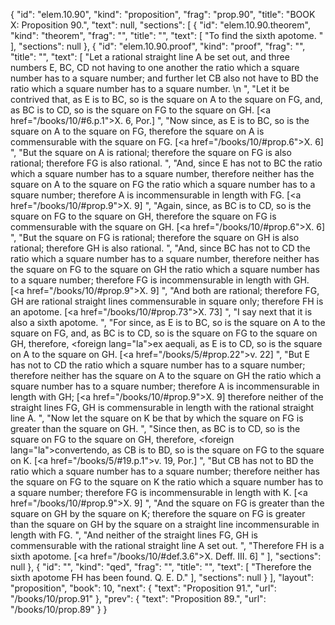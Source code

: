 {
  "id": "elem.10.90",
  "kind": "proposition",
  "frag": "prop.90",
  "title": "BOOK X: Proposition 90.",
  "text": null,
  "sections": [
    {
      "id": "elem.10.90.theorem",
      "kind": "theorem",
      "frag": "",
      "title": "",
      "text": [
        "To find the sixth apotome. "
      ],
      "sections": null
    },
    {
      "id": "elem.10.90.proof",
      "kind": "proof",
      "frag": "",
      "title": "",
      "text": [
        "Let a rational straight line A be set out, and three numbers E, BC, CD not having to one another the ratio which a square number has to a square number; and further let CB also not have to BD the ratio which a square number has to a square number. \n      ",
        "Let it be contrived that, as E is to BC, so is the square on A to the square on FG, and, as BC is to CD, so is the square on FG to the square on GH. [<a href=\"/books/10/#6.p.1\">X. 6, Por.</a>] ",
        "Now since, as E is to BC, so is the square on A to the square on FG, therefore the square on A is commensurable with the square on FG. [<a href=\"/books/10/#prop.6\">X. 6</a>] ",
        "But the square on A is rational; therefore the square on FG is also rational; therefore FG is also rational. ",
        "And, since E has not to BC the ratio which a square number has to a square number, therefore neither has the square on A to the square on FG the ratio which a square number has to a square number; therefore A is incommensurable in length with FG. [<a href=\"/books/10/#prop.9\">X. 9</a>] ",
        "Again, since, as BC is to CD, so is the square on FG to the square on GH, therefore the square on FG is commensurable with the square on GH. [<a href=\"/books/10/#prop.6\">X. 6</a>] ",
        "But the square on FG is rational; therefore the square on GH is also rational; therefore GH is also rational. ",
        "And, since BC has not to CD the ratio which a square number has to a square number, therefore neither has the square on FG to the square on GH the ratio which a square number has to a square number; therefore FG is incommensurable in length with GH. [<a href=\"/books/10/#prop.9\">X. 9</a>] ",
        "And both are rational; therefore FG, GH are rational straight lines commensurable in square only; therefore FH is an apotome. [<a href=\"/books/10/#prop.73\">X. 73</a>] ",
        "I say next that it is also a sixth apotome. ",
        "For since, as E is to BC, so is the square on A to the square on FG, and, as BC is to CD, so is the square on FG to the square on GH, therefore, <foreign lang=\"la\">ex aequali</foreign>, as E is to CD, so is the square on A to the square on GH. [<a href=\"/books/5/#prop.22\">v. 22</a>] ",
        "But E has not to CD the ratio which a square number has to a square number; therefore neither has the square on A to the square on GH the ratio which a square number has to a square number; therefore A is incommensurable in length with GH; [<a href=\"/books/10/#prop.9\">X. 9</a>] therefore neither of the straight lines FG, GH is commensurable in length with the rational straight line A. ",
        "Now let the square on K be that by which the square on FG is greater than the square on GH. ",
        "Since then, as BC is to CD, so is the square on FG to the square on GH, therefore, <foreign lang=\"la\">convertendo</foreign>, as CB is to BD, so is the square on FG to the square on K. [<a href=\"/books/5/#19.p.1\">v. 19, Por.</a>] ",
        "But CB has not to BD the ratio which a square number has to a square number; therefore neither has the square on FG to the square on K the ratio which a square number has to a square number; therefore FG is incommensurable in length with K. [<a href=\"/books/10/#prop.9\">X. 9</a>] ",
        "And the square on FG is greater than the square on GH by the square on K; therefore the square on FG is greater than the square on GH by the square on a straight line incommensurable in length with FG. ",
        "And neither of the straight lines FG, GH is commensurable with the rational straight line A set out. ",
        "Therefore FH is a sixth apotome. [<a href=\"/books/10/#def.3.6\">X. Deff. III. 6</a>] "
      ],
      "sections": null
    },
    {
      "id": "",
      "kind": "qed",
      "frag": "",
      "title": "",
      "text": [
        "Therefore the sixth apotome FH has been found. Q. E. D."
      ],
      "sections": null
    }
  ],
  "layout": "proposition",
  "book": 10,
  "next": {
    "text": "Proposition 91.",
    "url": "/books/10/prop.91"
  },
  "prev": {
    "text": "Proposition 89.",
    "url": "/books/10/prop.89"
  }
}
